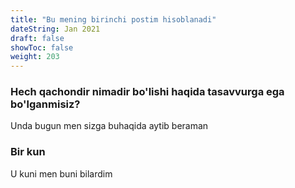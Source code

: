 ```yaml
---
title: "Bu mening birinchi postim hisoblanadi"
dateString: Jan 2021 
draft: false
showToc: false
weight: 203
--- 
```



### Hech qachondir nimadir bo'lishi haqida tasavvurga ega bo'lganmisiz?
Unda bugun men sizga buhaqida aytib beraman

### Bir kun

U kuni men buni bilardim
